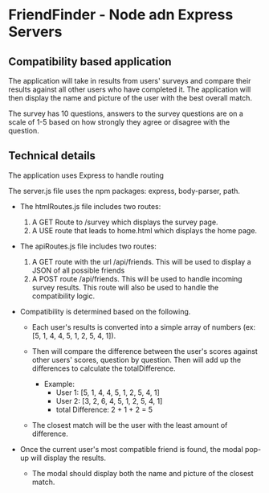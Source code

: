 # FriendFinder - Node adn Express Servers

## Compatibility based application

The application will take in results from users' surveys and compare their results against all other users who have completed it. The application will then display the name and picture of the user with the best overall match.
    
The survey has 10 questions, answers to the survey questions are on a scale of 1-5 based on how strongly they agree or disagree with the question.

## Technical details

The application uses Express to handle routing

The server.js file uses the npm packages: express, body-parser, path.

* The htmlRoutes.js file includes two routes:

    1. A GET Route to /survey which displays the survey page.
    2. A USE route that leads to home.html which displays the home page.

* The apiRoutes.js file includes two routes:

    1. A GET route with the url /api/friends. This will be used to display a JSON of all possible friends
    2. A POST route /api/friends. This will be used to handle incoming survey results. This route will also be used to        handle the compatibility logic.

* Compatibility is determined based on the following.

    * Each user's results is converted into a simple array of numbers (ex: [5, 1, 4, 4, 5, 1, 2, 5, 4, 1]).

    * Then will compare the difference between the user's scores against other users' scores, question by question.  Then will add up the differences to calculate the totalDifference.  

        * Example:
            * User 1: [5, 1, 4, 4, 5, 1, 2, 5, 4, 1]
            * User 2: [3, 2, 6, 4, 5, 1, 2, 5, 4, 1]
            * total Difference: 2 + 1 + 2 = 5
            
    * The closest match will be the user with the least amount of difference.

* Once the current user's most compatible friend is found, the modal pop-up will display the results.

    * The modal should display both the name and picture of the closest match.